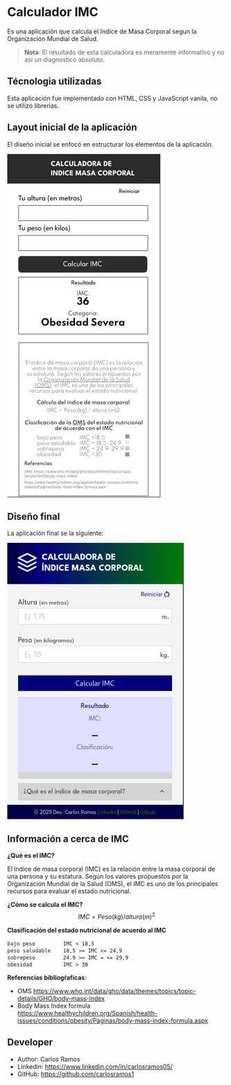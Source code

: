 # Calculador IMC

Es una aplicación que calcula el Indice de Masa Corporal segun la Organización Mundial de Salud.



> **Nota**: El resultado de esta calculadora es meramente informativo y no así un diagnostico absoluto.

## Técnologia utilizadas

Esta aplicación fue implementado con HTML, CSS y JavaScript vanila, no se utilizó librerias.

## Layout inicial de la aplicación

El diseño inicial se enfocó en estructurar los elementos de la aplicación.

![Layout inicial](layout-01.png)

## Diseño final

La aplicación final se la siguiente:

![Layout final](layout-final.png)

## Información a cerca de IMC

**¿Qué es el IMC?**

El índice de masa corporal (IMC) es la relación
entre la masa corporal de una persona y
su estatura. Según los valores propuestos por
la Organización Mundial de la Salud
(OMS), el IMC es uno de los principales
recursos para evaluar el estado nutricional.

**¿Cómo se calcula el IMC?**
$$
IMC = Peso (kg) / altura (m)^2
$$

**Clasificación del estado nutricional de acuerdo al IMC**

    bajo peso         IMC < 18,5
    peso saludable    18,5 >= IMC <= 24,9
    sobrepeso         24.9 >= IMC = <= 29,9
    obesidad          IMC > 30

**Referencias bibliogŕaficas**:

- OMS https://www.who.int/data/gho/data/themes/topics/topic-details/GHO/body-mass-index
- Body Mass Index formula https://www.healthychildren.org/Spanish/health-issues/conditions/obesity/Paginas/body-mass-index-formula.aspx


## Developer

- Author: Carlos Ramos
- Linkedin: https://www.linkedin.com/in/carlosramos05/
- GitHub: https://github.com/carlosramos1